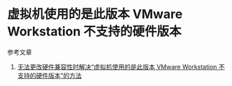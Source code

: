 # 虚拟机使用的是此版本 VMware Workstation 不支持的硬件版本

参考文章

1. [无法更改硬件兼容性时解决“虚拟机使用的是此版本 VMware Workstation 不支持的硬件版本”的方法](https://blog.csdn.net/Vincentisnothere/article/details/124876092)

